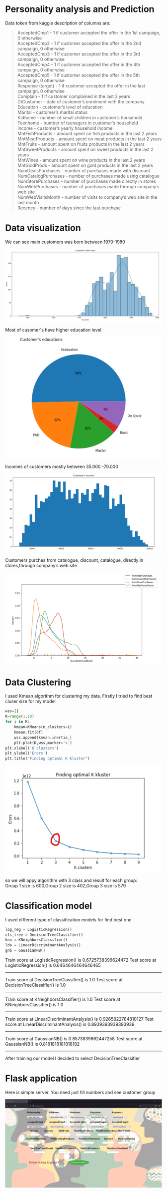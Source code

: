 # Personality analysis and Prediction 
Data token from kaggle description of columns are: <br />
> AcceptedCmp1 - 1 if customer accepted the offer in the 1st campaign, 0 otherwise <br />
AcceptedCmp2 - 1 if customer accepted the offer in the 2nd campaign, 0 otherwise <br />
AcceptedCmp3 - 1 if customer accepted the offer in the 3rd campaign, 0 otherwise <br />
AcceptedCmp4 - 1 if customer accepted the offer in the 4th campaign, 0 otherwise <br />
AcceptedCmp5 - 1 if customer accepted the offer in the 5th campaign, 0 otherwise <br />
Response (target) - 1 if customer accepted the offer in the last campaign, 0 otherwise <br />
Complain - 1 if customer complained in the last 2 years <br />
DtCustomer - date of customer’s enrolment with the company <br />
Education - customer’s level of education <br />
Marital - customer’s marital status <br />
Kidhome - number of small children in customer’s household <br />
Teenhome - number of teenagers in customer’s household <br />
Income - customer’s yearly household income <br />
MntFishProducts - amount spent on fish products in the last 2 years <br />
MntMeatProducts - amount spent on meat products in the last 2 years <br />
MntFruits - amount spent on fruits products in the last 2 years <br />
MntSweetProducts - amount spent on sweet products in the last 2 years <br />
MntWines - amount spent on wine products in the last 2 years <br />
MntGoldProds - amount spent on gold products in the last 2 years <br />
NumDealsPurchases - number of purchases made with discount <br />
NumCatalogPurchases - number of purchases made using catalogue <br />
NumStorePurchases - number of purchases made directly in stores <br />
NumWebPurchases - number of purchases made through company’s web site <br />
NumWebVisitsMonth - number of visits to company’s web site in the last month <br />
Recency - number of days since the last purchase <br />


# Data visualization

We can see main customers was born between 1970-1980

![](https://github.com/tural327/test/blob/main/img/birth.png) <br />

Most of cusomer's have higher education level

![](https://github.com/tural327/test/blob/main/img/edu.png) <br />

Incomes of customers mostly between 35.000 -70.000

![](https://github.com/tural327/test/blob/main/img/income.png) <br />

Customers purches from catalogue, discount, catalogue, directly in stores,through company’s web site

![](https://github.com/tural327/test/blob/main/img/purch.png) <br />


# Data Clustering
I used Kmean algorithm for clustering my data.
Firstly I tried to find best cluser size for my model
```python
wss=[]
K=range(1,10)
for i in K:
    kmean=KMeans(n_clusters=i)
    kmean.fit(df)
    wss.append(kmean.inertia_)
    plt.plot(K,wss,marker='x')
plt.xlabel('K clusters')
plt.ylabel('Erors')
plt.title("Finding optimal K kluster")
```
![](https://github.com/tural327/test/blob/main/img/cluster.png) <br />

so we will appy algorithm with 3 class and result for each group:  <br />
Group 1 size is 600,Group 2 size is 402,Group 3 size is 579

# Classification model
I used different type of classification models for find best one 

```python
log_reg = LogisticRegression()
cls_tree = DecisionTreeClassifier()
knn = KNeighborsClassifier()
lda = LinearDiscriminantAnalysis()
gnb = GaussianNB()
```
Train score at LogisticRegression() is 0.6725738396624472
Test score at LogisticRegression() is 0.6464646464646465
**************************************************
Train score at DecisionTreeClassifier() is 1.0
Test score at DecisionTreeClassifier() is 1.0
**************************************************
Train score at KNeighborsClassifier() is 1.0
Test score at KNeighborsClassifier() is 1.0
**************************************************
Train score at LinearDiscriminantAnalysis() is 0.9265822784810127
Test score at LinearDiscriminantAnalysis() is 0.8939393939393939
**************************************************
Train score at GaussianNB() is 0.8573839662447258
Test score at GaussianNB() is 0.8181818181818182
**************************************************


After training our model I decided to select DecisionTreeClassifier 

# Flask application
 
 Here is simple server. You need just fill numbers and see customer group 
 
![](https://github.com/tural327/test/blob/main/img/Screenshot%202022-04-25%20014438.png) 

